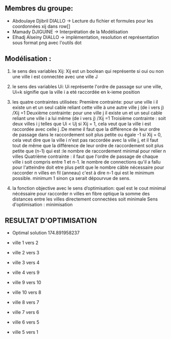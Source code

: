 ## Membres du groupe:
- Abdoulaye Djibril DIALLO   -> Lecture du fichier et formules pour les coordonnées xij dans row[]
- Mamady DJIGUINE            -> Interprétation de la Modélisation	
- Elhadj Alseiny DIALLO      -> implémentation, resolution et représentation sous format png avec l'outils dot

## Modélisation :
1. le sens des variables Xij:
       Xij est un boolean qui représente si oui ou non une ville i est connectée avec une ville J 
2. le sens des variables Ui:
       Ui représente l'ordre de passage sur une ville, Ui=k signifie que la ville i a eté raccordée en k-ieme position
3. les quatre contraintes utilisées:
    Première contrainte: pour une ville i il existe un et un seul  cable reliant cette ville à une autre ville j (de i vers j) /Xij =1 
    Deuxième contrainte: pour une ville j il existe un et un seul  cable reliant une ville i a lui même (de i vers j) /Xij =1
    Troisième contrainte : soit deux villes i j telles que Ui < Uj
        si Xij = 1, cela veut que la ville i est raccordée avec celle j .De meme il faut que la différence de leur ordre de passage dans 
        le raccordement soit plus petite ou égale -1
        si Xij = 0, cela veut dire que la ville i n'est pas raccordée avec la ville j, et il faut tout de même que la différence de leur 
        ordre de raccordement soit plus petite que (n-1) qui est :le nombre de raccordement minimal pour relier n villes
    Quatrième contrainte : il faut que l'ordre de passage de chaque ville i soit compris entre 1 et n-1.
        le nombre de connections qu'il a fallu pour l'atteindre doit etre plus petit que le nombre câble nécessaire 
        pour raccorder n villes en fil (anneau) c'est à dire n-1 qui est le minimum possible. minimum 1 sinon ça serait dépourvue de sens.

4. la fonction objective avec le sens d’optimisation:
        quel est le cout minimal nécéssaire pour raccorder n villes en fibre optique 
        la somme des distances entre les villes directement connectées soit minimale
    Sens d'optimisation : minimisation


## RESULTAT D'OPTIMISATION 

- Optimal solution       174.891958237

- ville 1 vers 2
- ville 2 vers 3
- ville 3 vers 4
- ville 4 vers 9
- ville 9 vers 10
- ville 10 vers 8
- ville 8 vers 7
- ville 7 vers 6
- ville 6 vers 5
- ville 5 vers 1
